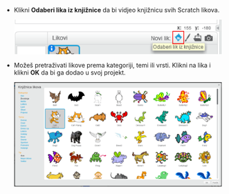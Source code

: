 + Klikni **Odaberi lika iz knjižnice** da bi vidjeo knjižnicu svih Scratch likova.
    
    ![screenshot](images/sprite-library.png)

+ Možeš pretraživati ​​likove prema kategoriji, temi ili vrsti. Klikni na lika i klikni **OK** da bi ga dodao u svoj projekt.
    
    ![screenshot](images/sprite-choose.png)